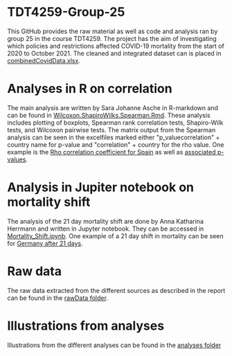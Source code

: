 # TDT4259-Group-25
This GitHub provides the raw material as well as code and analysis ran by group 25 in the course TDT4259. The project has the aim of investigating which policies and restrictions affected COVID-19 mortality from the start of 2020 to October 2021. The cleaned and integrated dataset can is placed in [combinedCovidData.xlsx](combinedCovidData.xlsx).

# Analyses in R on correlation
The main analysis are written by Sara Johanne Asche in R-markdown and can be found in [Wilcoxon.ShapiroWilks.Spearman.Rmd](Wilcoxon.ShapiroWilks.Spearman.Rmd). These analysis includes plotting of boxplots, Spearman rank correlation tests, Shapiro-Wilk tests, and Wilcoxon pairwise tests. The matrix output from the Spearman analysis can be seen in the excelfiles marked either "p_valuecorrelation" + country name for p-value and "correlation" + country for the rho value. One example is the [Rho correlation coefficient for Spain](correlationSpain.xlsx) as well as [associated p-values](p_valcorrelationSpain.xlsx). 

# Analysis in Jupiter notebook on mortality shift
The analysis of the 21 day mortality shift are done by Anna Katharina Herrmann and written in Jupyter notebook. They can be accessed in [Mortality_Shift.ipynb](Mortality_Shift.ipynb). One example of a 21 day shift in mortality can be seen for [Germany after 21 days](df_Germany_after21days.csv). 

# Raw data
The raw data extracted from the different sources as described in the report can be found in the [rawData folder](.\rawData). 

# Illustrations from analyses
Illustrations from the different analyses can be found in the [analyses folder](./analyses)

